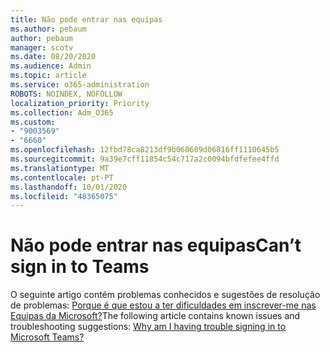 ```yaml
---
title: Não pode entrar nas equipas
ms.author: pebaum
author: pebaum
manager: scotv
ms.date: 08/20/2020
ms.audience: Admin
ms.topic: article
ms.service: o365-administration
ROBOTS: NOINDEX, NOFOLLOW
localization_priority: Priority
ms.collection: Adm_O365
ms.custom:
- "9003569"
- "6660"
ms.openlocfilehash: 12fbd78ca8213df9b060609d06816ff1110645b5
ms.sourcegitcommit: 9a39e7cff11854c54c717a2c0094bfdfefee4ffd
ms.translationtype: MT
ms.contentlocale: pt-PT
ms.lasthandoff: 10/01/2020
ms.locfileid: "48365075"
---
```

# <a name="cant-sign-in-to-teams"></a><span data-ttu-id="c0d2f-102">Não pode entrar nas equipas</span><span class="sxs-lookup"><span data-stu-id="c0d2f-102">Can’t sign in to Teams</span></span>

<span data-ttu-id="c0d2f-103">O seguinte artigo contém problemas conhecidos e sugestões de resolução de problemas: [Porque é que estou a ter dificuldades em inscrever-me nas Equipas da Microsoft?](https://support.microsoft.com/office/a02f683b-61a3-4008-9447-ee60c5593b0f)</span><span class="sxs-lookup"><span data-stu-id="c0d2f-103">The following article contains known issues and troubleshooting suggestions: [Why am I having trouble signing in to Microsoft Teams?](https://support.microsoft.com/office/a02f683b-61a3-4008-9447-ee60c5593b0f)</span></span>
